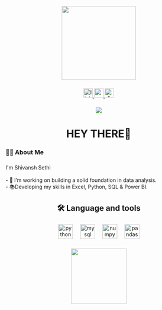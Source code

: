 <div align="center">
  <img height="200" src="https://media2.giphy.com/media/v1.Y2lkPTc5MGI3NjExNTQ1MnN4Y2dyaDVuanR5aDVncXd1YzZkYmpzNXRibTI1MnBodnN5ciZlcD12MV9pbnRlcm5hbF9naWZfYnlfaWQmY3Q9Zw/TxjOEVUWq5RTy/giphy.gif"  />
</div>

###

<div align="center">
  <a href="https://www.linkedin.com/in/shivanshsethii/" target="_blank">
    <img src="https://img.shields.io/static/v1?message=LinkedIn&logo=linkedin&label=&color=0077B5&logoColor=white&labelColor=&style=for-the-badge" height="25" alt="linkedin logo"  />
  </a>
  <a href="https://mail.google.com/mail/?view=cm&to=shivanshsth@gmail.com" target="_blank">
    <img src="https://img.shields.io/static/v1?message=Gmail&logo=gmail&label=&color=D14836&logoColor=white&labelColor=&style=for-the-badge" height="25" alt="gmail logo"  />
  </a>
  <a href="https://discordapp.com/users/583239603272810498" target="_blank">
    <img src="https://img.shields.io/static/v1?message=Discord&logo=discord&label=&color=7289DA&logoColor=white&labelColor=&style=for-the-badge" height="25" alt="discord logo"  />
  </a>
</div>

###

<div align="center">
  <img src="https://visitor-badge.laobi.icu/badge?page_id=sh1vanshh.sh1vanshh&"  />
</div>

###

<h1 align="center">HEY THERE👋</h1>

###

<h3 align="left">👩‍💻  About Me</h3>

###

<p align="left">I'm Shivansh Sethi <br><br>- 🔭 I’m working on building a solid foundation in data analysis.<br>- 📚Developing my skills in Excel, Python, SQL & Power BI.</p>

###

<h2 align="center">🛠 Language and tools</h2>

###

<div align="center">
  <img src="https://cdn.jsdelivr.net/gh/devicons/devicon/icons/python/python-original.svg" height="40" alt="python logo"  />
  <img width="12" />
  <img src="https://cdn.jsdelivr.net/gh/devicons/devicon/icons/mysql/mysql-original.svg" height="40" alt="mysql logo"  />
  <img width="12" />
  <img src="https://cdn.jsdelivr.net/gh/devicons/devicon/icons/numpy/numpy-original.svg" height="40" alt="numpy logo"  />
  <img width="12" />
  <img src="https://cdn.jsdelivr.net/gh/devicons/devicon/icons/pandas/pandas-original.svg" height="40" alt="pandas logo"  />
</div>

###

<div align="center">
  <img height="150" src="https://media.giphy.com/media/v1.Y2lkPWVjZjA1ZTQ3aWEzaGdpbHMxdW1meTdxenIybTluYjlyNjIxbjhvZzU0aWIwcmxoMiZlcD12MV9naWZzX3NlYXJjaCZjdD1n/YwRpPspXWbquI/giphy.gif"  />
</div>

###
